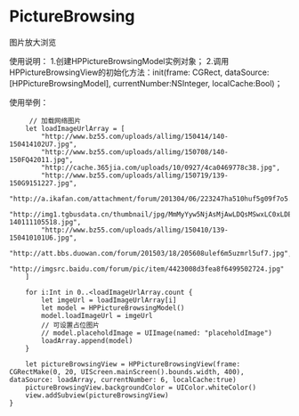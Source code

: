 # PictureBrowsing
图片放大浏览

使用说明：
1.创建HPPictureBrowsingModel实例对象；
2.调用HPPictureBrowsingView的初始化方法：init(frame: CGRect, dataSource:[HPPictureBrowsingModel], currentNumber:NSInteger, localCache:Bool)；

使用举例：

         // 加载网络图片
        let loadImageUrlArray = [
            "http://www.bz55.com/uploads/allimg/150414/140-150414102U7.jpg",
            "http://www.bz55.com/uploads/allimg/150708/140-150FQ42011.jpg",
            "http://cache.365jia.com/uploads/10/0927/4ca0469778c38.jpg",
            "http://www.bz55.com/uploads/allimg/150719/139-150G9151227.jpg",
            "http://a.ikafan.com/attachment/forum/201304/06/223247ha510huf5g09f7o5.jpg",
            "http://img1.tgbusdata.cn/thumbnail/jpg/MmMyYyw5NjAsMjAwLDQsMSwxLC0xLDEsMSxyazUw/u/pc.tgbus.com/uploads/allimg/140111/5-140111105518.jpg",
            "http://www.bz55.com/uploads/allimg/150410/139-150410101U6.jpg",
            "http://att.bbs.duowan.com/forum/201503/18/205608ulef6m5uzmrl5uf7.jpg",
            "http://imgsrc.baidu.com/forum/pic/item/4423008d3fea8f6499502724.jpg"
        ]
        
        for i:Int in 0..<loadImageUrlArray.count {
            let imgeUrl = loadImageUrlArray[i]
            let model = HPPictureBrowsingModel()
            model.loadImageUrl = imgeUrl
            // 可设置占位图片
            // model.placeholdImage = UIImage(named: "placeholdImage")
            loadArray.append(model)
        }
        
        let pictureBrowsingView = HPPictureBrowsingView(frame: CGRectMake(0, 20, UIScreen.mainScreen().bounds.width, 400), dataSource: loadArray, currentNumber: 6, localCache:true)
        pictureBrowsingView.backgroundColor = UIColor.whiteColor()
        view.addSubview(pictureBrowsingView) 
    }
